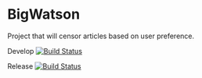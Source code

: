 # BigWatson

Project that will censor articles based on user preference.

Develop
[![Build Status](http://ec2-35-163-45-57.us-west-2.compute.amazonaws.com/buildStatus/icon?job=Big%20Watson%20Dev)](http://ec2-35-163-45-57.us-west-2.compute.amazonaws.com/job/Big%20Watson%20Dev)

Release
[![Build Status](http://ec2-35-163-45-57.us-west-2.compute.amazonaws.com/buildStatus/icon?job=Big%20Watson%20Release)](http://ec2-35-163-45-57.us-west-2.compute.amazonaws.com/job/Big%20Watson%20Release)
